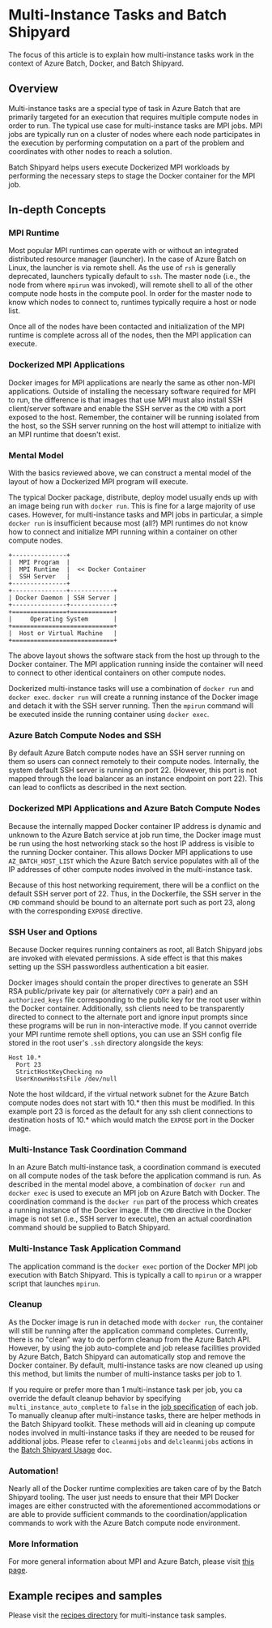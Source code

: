# Multi-Instance Tasks and Batch Shipyard
The focus of this article is to explain how multi-instance tasks work in
the context of Azure Batch, Docker, and Batch Shipyard.

## Overview
Multi-instance tasks are a special type of task in Azure Batch that are
primarily targeted for an execution that requires multiple compute nodes in
order to run. The typical use case for multi-instance tasks are MPI jobs.
MPI jobs are typically run on a cluster of nodes where each node participates
in the execution by performing computation on a part of the problem and
coordinates with other nodes to reach a solution.

Batch Shipyard helps users execute Dockerized MPI workloads by performing
the necessary steps to stage the Docker container for the MPI job.

## In-depth Concepts
### MPI Runtime
Most popular MPI runtimes can operate with or without an integrated
distributed resource manager (launcher). In the case of Azure Batch on Linux,
the launcher is via remote shell. As the use of `rsh` is generally deprecated,
launchers typically default to `ssh`. The master node (i.e., the node from
where `mpirun` was invoked), will remote shell to all of the other compute
node hosts in the compute pool. In order for the master node to know which
nodes to connect to, runtimes typically require a host or node list.

Once all of the nodes have been contacted and initialization of the MPI runtime
is complete across all of the nodes, then the MPI application can execute.

### Dockerized MPI Applications
Docker images for MPI applications are nearly the same as other non-MPI
applications. Outside of installing the necessary software required for
MPI to run, the difference is that images that use MPI must also install
SSH client/server software and enable the SSH server as the `CMD` with a
port exposed to the host. Remember, the container will be running isolated
from the host, so the SSH server running on the host will attempt to
initialize with an MPI runtime that doesn't exist.

### Mental Model
With the basics reviewed above, we can construct a mental model of the layout
of how a Dockerized MPI program will execute.

The typical Docker package, distribute, deploy model usually ends up with an
image being run with `docker run`. This is fine for a large majority of  use
cases. However, for multi-instance tasks and MPI jobs in particular, a simple
`docker run` is insufficient because most (all?) MPI runtimes do not know how
to connect and initialize MPI running within a container on other compute
nodes.

```
+---------------+
|  MPI Program  |
|  MPI Runtime  |  << Docker Container
|  SSH Server   |
+---------------+
+---------------+------------+
| Docker Daemon | SSH Server |
+---------------+------------+
+===============+============+
|     Operating System       |
+============================+
|  Host or Virtual Machine   |
+============================+
```

The above layout shows the software stack from the host up through to the
Docker container. The MPI application running inside the container will need
to connect to other identical containers on other compute nodes.

Dockerized multi-instance tasks will use a combination of `docker run` and
`docker exec`. `docker run` will create a running instance of the Docker image
and detach it with the SSH server running. Then the `mpirun` command will
be executed inside the running container using `docker exec`.

### Azure Batch Compute Nodes and SSH
By default Azure Batch compute nodes have an SSH server running on them so
users can connect remotely to their compute nodes. Internally, the system
default SSH server is running on port 22. (However, this port is not mapped
through the load balancer as an instance endpoint on port 22). This can lead
to conflicts as described in the next section.

### Dockerized MPI Applications and Azure Batch Compute Nodes
Because the internally mapped Docker container IP address is dynamic and
unknown to the Azure Batch service at job run time, the Docker image must
be run using the host networking stack so the host IP address is visible
to the running Docker container. This allows Docker MPI applications to
use `AZ_BATCH_HOST_LIST` which the Azure Batch service populates with all
of the IP addresses of other compute nodes involved in the multi-instance
task.

Because of this host networking requirement, there will be a conflict
on the default SSH server port of 22. Thus, in the Dockerfile, the
SSH server in the `CMD` command should be bound to an alternate port such
as port 23, along with the corresponding `EXPOSE` directive.

### SSH User and Options
Because Docker requires running containers as root, all Batch Shipyard
jobs are invoked with elevated permissions. A side effect is that this
makes setting up the SSH passwordless authentication a bit easier.

Docker images should contain the proper directives to generate an SSH
RSA public/private key pair (or alternatively `COPY` a pair) and an
`authorized_keys` file corresponding to the public key for the root user
within the Docker container. Additionally, ssh clients need to be transparently
directed to connect to the alternate port and ignore input prompts since these
programs will be run in non-interactive mode. If you cannot override your MPI
runtime remote shell options, you can use an SSH config file stored in the root
user's `.ssh` directory alongside the keys:

```
Host 10.*
  Port 23
  StrictHostKeyChecking no
  UserKnownHostsFile /dev/null
```

Note the host wildcard, if the virtual network subnet for the Azure Batch
compute nodes does not start with 10.\* then this must be modified. In this
example port 23 is forced as the default for any ssh client connections to
destination hosts of 10.\* which would match the `EXPOSE` port in the Docker
image.

### Multi-Instance Task Coordination Command
In an Azure Batch multi-instance task, a coordination command is executed on
all compute nodes of the task before the application command is run. As
described in the mental model above, a combination of `docker run` and
`docker exec` is used to execute an MPI job on Azure Batch with Docker.
The coordination command is the `docker run` part of the process which creates
a running instance of the Docker image. If the `CMD` directive in the Docker
image is not set (i.e., SSH server to execute), then an actual coordination
command should be supplied to Batch Shipyard.

### Multi-Instance Task Application Command
The application command is the `docker exec` portion of the Docker MPI
job execution with Batch Shipyard. This is typically a call to `mpirun`
or a wrapper script that launches `mpirun`.

### Cleanup
As the Docker image is run in detached mode with `docker run`, the container
will still be running after the application command completes. Currently,
there is no "clean" way to do perform cleanup from the Azure Batch API.
However, by using the job auto-complete and job release facilities provided
by Azure Batch, Batch Shipyard can automatically stop and remove the Docker
container. By default, multi-instance tasks are now cleaned up using this
method, but limits the number of multi-instance tasks per job to 1.

If you require or prefer more than 1 multi-instance task per job, you ca
override the default cleanup behavior by specifying
`multi_instance_auto_complete` to `false` in the
[job specification](02-batch-shipyard-configuration.md) of each job.
To manually cleanup after multi-instance tasks, there are helper methods in
the Batch Shipyard toolkit. These methods will aid in cleaning up compute nodes
involved in multi-instance tasks if they are needed to be reused for
additional jobs. Please refer to `cleanmijobs` and `delcleanmijobs` actions
in the [Batch Shipyard Usage](03-batch-shipyard-usage.md) doc.

### Automation!
Nearly all of the Docker runtime complexities are taken care of by the Batch
Shipyard tooling. The user just needs to ensure that their MPI Docker images
are either constructed with the aforementioned accommodations or are able
to provide sufficient commands to the coordination/application commands to
work with the Azure Batch compute node environment.

### More Information
For more general information about MPI and Azure Batch, please visit
[this page](https://azure.microsoft.com/en-us/documentation/articles/batch-mpi/).

## Example recipes and samples
Please visit the [recipes directory](../recipes) for multi-instance task
samples.
